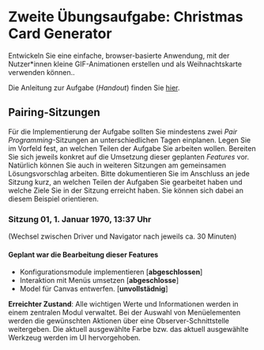 # Zweite Übungsaufgabe: Christmas Card Generator

Entwickeln Sie eine einfache, browser-basierte Anwendung, mit der Nutzer\*innen kleine GIF-Animationen erstellen und als Weihnachtskarte verwenden können..

Die Anleitung zur Aufgabe (*Handout*) finden Sie [hier](https://multimedia-engineering.git-pages.uni-regensburg.de/mme-online/#/Aufgaben/WS2122/WS2122-ChristmasCardGenerator).

## Pairing-Sitzungen

Für die Implementierung der Aufgabe sollten Sie mindestens zwei _Pair Programming_-Sitzungen an unterschiedlichen Tagen einplanen. Legen Sie im Vorfeld fest, an welchen Teilen der Aufgabe Sie arbeiten wollen. Bereiten Sie sich jeweils konkret auf die Umsetzung dieser geplanten _Features_ vor. Natürlich können Sie auch in weiteren Sitzungen am gemeinsamen Lösungsvorschlag arbeiten. Bitte dokumentieren Sie im Anschluss an jede Sitzung kurz, an welchen Teilen der Aufgaben Sie gearbeitet haben und welche Ziele Sie in der Sitzung erreicht haben. Sie können sich dabei an diesem Beispiel orientieren.

### Sitzung 01, 1. Januar 1970, 13:37 Uhr

(Wechsel zwischen Driver und Navigator nach jeweils ca. 30 Minuten)

#### Geplant war die Bearbeitung dieser Features

- Konfigurationsmodule implementieren \[**abgeschlossen**\]
- Interaktion mit Menüs umsetzen \[**abgeschlosse**\]
- Model für Canvas entwerfen. \[**unvollstädnig**\]

**Erreichter Zustand**: Alle wichtigen Werte und Informationen werden in einem zentralen Modul verwaltet. Bei der Auswahl von Menüelementen werden die gewünschten Aktionen über eine Observer-Schnittstelle weitergeben. Die aktuell ausgewählte Farbe bzw. das aktuell ausgewählte Werkzeug werden im UI hervorgehoben.
